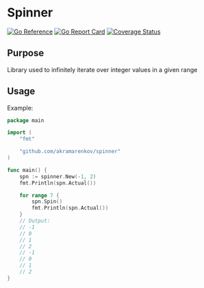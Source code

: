 # Spinner

[![Go Reference](https://pkg.go.dev/badge/github.com/akramarenkov/spinner.svg)](https://pkg.go.dev/github.com/akramarenkov/spinner)
[![Go Report Card](https://goreportcard.com/badge/github.com/akramarenkov/spinner)](https://goreportcard.com/report/github.com/akramarenkov/spinner)
[![Coverage Status](https://coveralls.io/repos/github/akramarenkov/spinner/badge.svg)](https://coveralls.io/github/akramarenkov/spinner)

## Purpose

Library used to infinitely iterate over integer values in a given range

## Usage

Example:

```go
package main

import (
    "fmt"

    "github.com/akramarenkov/spinner"
)

func main() {
    spn := spinner.New(-1, 2)
    fmt.Println(spn.Actual())

    for range 7 {
        spn.Spin()
        fmt.Println(spn.Actual())
    }
    // Output:
    // -1
    // 0
    // 1
    // 2
    // -1
    // 0
    // 1
    // 2
}
```
